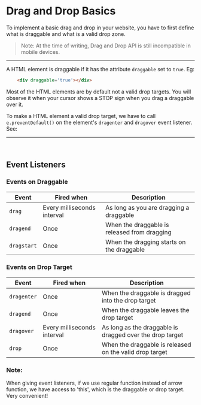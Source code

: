 # Drag and Drop Basics

To implement a basic drag and drop in your website, you have to first define what is draggable and what is a valid drop zone.

> Note: At the time of writing, Drag and Drop API is still incompatible in mobile devices. 

---

A HTML element is draggable if it has the attribute `draggable` set to `true`. Eg:

```html
    <div draggable='true'></div>
```

Most of the HTML elements are by default not a valid drop targets. You will observe it when your cursor shows a STOP sign when you drag a draggable over it.

To make a HTML element a valid drop target, we have to call `e.preventDefault()` on the element's `dragenter` and `dragover` event listener. See:

---

<br>

## Event Listeners

### Events on Draggable

| Event | Fired when | Description |
|-|-|-|
| `drag` | Every milliseconds interval | As long as you are dragging a draggable |
| `dragend` | Once | When the draggable is released from dragging |
| `dragstart` | Once | When the dragging starts on the draggable |

### Events on Drop Target

| Event | Fired when | Description |
|-|-|-|
| `dragenter` | Once | When the draggable is dragged into the drop target |
| `dragend` | Once | When the draggable leaves the drop target |
| `dragover` | Every milliseconds interval | As long as the draggable is dragged over the drop target |
| `drop` | Once | When the draggable is released on the valid drop target |


### Note:
When giving event listeners, if we use regular function instead of arrow function, we have access to 'this', which is the draggable or drop target. Very convenient!
